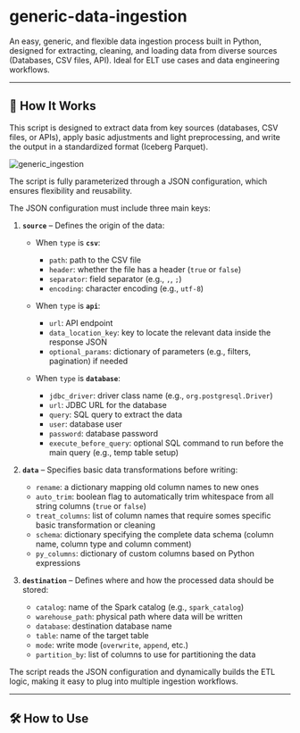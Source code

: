 # generic-data-ingestion

An easy, generic, and flexible data ingestion process built in Python, designed for extracting, cleaning, and loading data from diverse sources (Databases, CSV files, API). Ideal for ELT use cases and data engineering workflows.

---

## 🚀 How It Works

This script is designed to extract data from key sources (databases, CSV files, or APIs), apply basic adjustments and light preprocessing, and write the output in a standardized format (Iceberg Parquet).

![generic_ingestion](https://github.com/user-attachments/assets/c1798d04-aedf-4556-9bbc-2436a65d453f)


The script is fully parameterized through a JSON configuration, which ensures flexibility and reusability.

The JSON configuration must include three main keys:

1. **`source`** – Defines the origin of the data:
   - When `type` is **`csv`**:
     - `path`: path to the CSV file
     - `header`: whether the file has a header (`true` or `false`)
     - `separator`: field separator (e.g., `,`, `;`)
     - `encoding`: character encoding (e.g., `utf-8`)

   - When `type` is **`api`**:
     - `url`: API endpoint
     - `data_location_key`: key to locate the relevant data inside the response JSON
     - `optional_params`: dictionary of parameters (e.g., filters, pagination) if needed

   - When `type` is **`database`**:
     - `jdbc_driver`: driver class name (e.g., `org.postgresql.Driver`)
     - `url`: JDBC URL for the database
     - `query`: SQL query to extract the data
     - `user`: database user
     - `password`: database password
     - `execute_before_query`: optional SQL command to run before the main query (e.g., temp table setup)


2. **`data`** – Specifies basic data transformations before writing:
   - `rename`: a dictionary mapping old column names to new ones
   - `auto_trim`: boolean flag to automatically trim whitespace from all string columns (`true` or `false`)
   - `treat_columns`: list of column names that require somes specific basic transformation or cleaning
   - `schema`: dictionary specifying the complete data schema (column name, column type and column comment)
   - `py_columns`: dictionary of custom columns based on Python expressions


3. **`destination`** – Defines where and how the processed data should be stored:
   - `catalog`: name of the Spark catalog (e.g., `spark_catalog`)
   - `warehouse_path`: physical path where data will be written
   - `database`: destination database name
   - `table`: name of the target table
   - `mode`: write mode (`overwrite`, `append`, etc.)
   - `partition_by`: list of columns to use for partitioning the data


The script reads the JSON configuration and dynamically builds the ETL logic, making it easy to plug into multiple ingestion workflows.

---

## 🛠️ How to Use


